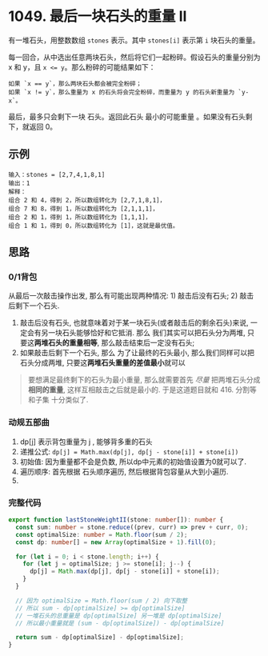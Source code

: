 # 1049. 最后一块石头的重量 II

有一堆石头，用整数数组 `stones` 表示。其中 `stones[i]` 表示第 `i` 块石头的重量。

每一回合，从中选出任意两块石头，然后将它们一起粉碎。假设石头的重量分别为 x 和 y，且 `x <= y`。那么粉碎的可能结果如下：

    如果 `x == y`，那么两块石头都会被完全粉碎；
    如果 `x != y`，那么重量为 x 的石头将会完全粉碎，而重量为 y 的石头新重量为 `y-x`。

最后，最多只会剩下一块 石头。返回此石头 最小的可能重量 。如果没有石头剩下，就返回 0。

 

## 示例

```
输入：stones = [2,7,4,1,8,1]
输出：1
解释：
组合 2 和 4，得到 2，所以数组转化为 [2,7,1,8,1]，
组合 7 和 8，得到 1，所以数组转化为 [2,1,1,1]，
组合 2 和 1，得到 1，所以数组转化为 [1,1,1]，
组合 1 和 1，得到 0，所以数组转化为 [1]，这就是最优值。
```

## 思路 

### 0/1背包 

从最后一次敲击操作出发, 那么有可能出现两种情况: 1) 敲击后没有石头; 2) 敲击后剩下一个石头. 

1. 敲击后没有石头, 也就意味着对于某一块石头(或者敲击后的剩余石头)来说, 一定会有另一块石头能够恰好和它抵消. 那么 我们其实可以把石头分为两堆, 只要这**两堆石头的重量相等**, 那么敲击结束后一定没有石头; 
2. 如果敲击后剩下一个石头, 那么 为了让最终的石头最小, 那么我们同样可以把石头分成两堆, 只要这**两堆石头重量的差值最小**就可以


> 要想满足最终剩下的石头为最小重量, 那么就需要首先 *尽量* 把两堆石头分成 **相同的重量**, 这样互相敲击之后就是最小的. 于是这道题目就和 416. 分割等和子集 十分类似了. 

### 动规五部曲

1. dp[j] 表示背包重量为 j , 能够背多重的石头
2. 递推公式: `dp[j] = Math.max(dp[j], dp[j - stone[i]] + stone[i])`
3. 初始值: 因为重量都不会是负数, 所以dp中元素的初始值设置为0就可以了. 
4. 遍历顺序: 首先根据 石头顺序遍历, 然后根据背包容量从大到小遍历. 
5. 

### 完整代码
```typescript 
export function lastStoneWeightII(stone: number[]): number {
  const sum: number = stone.reduce((prev, curr) => prev + curr, 0);
  const optimalSize: number = Math.floor(sum / 2);
  const dp: number[] = new Array(optimalSize + 1).fill(0);

  for (let i = 0; i < stone.length; i++) {
    for (let j = optimalSize; j >= stone[i]; j--) {
      dp[j] = Math.max(dp[j], dp[j - stone[i]] + stone[i]);
    }
  }

  // 因为 optimalSize = Math.floor(sum / 2) 向下取整
  // 所以 sum - dp[optimalSize] >= dp[optimalSize]
  // 一堆石头的总重量是 dp[optimalSize] 另一堆是 dp[optimalSize]
  // 所以最小重量就是 (sum - dp[optimalSize]) - dp[optimalSize]

  return sum - dp[optimalSize] - dp[optimalSize];
}
```



